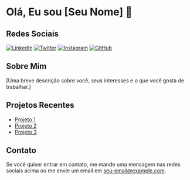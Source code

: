 # Olá, Eu sou [Seu Nome] 👋

## Redes Sociais

[![LinkedIn](https://img.shields.io/badge/LinkedIn-0A66C2?style=for-the-badge&logo=linkedin&logoColor=white)](https://www.linkedin.com/in/seu-perfil)
[![Twitter](https://img.shields.io/badge/Twitter-1DA1F2?style=for-the-badge&logo=twitter&logoColor=white)](https://twitter.com/seu-usuario)
[![Instagram](https://img.shields.io/badge/Instagram-E4405F?style=for-the-badge&logo=instagram&logoColor=white)](https://www.instagram.com/seu-usuario)
[![GitHub](https://img.shields.io/badge/GitHub-181717?style=for-the-badge&logo=github&logoColor=white)](https://github.com/seu-usuario)

## Sobre Mim

[Uma breve descrição sobre você, seus interesses e o que você gosta de trabalhar.]

## Projetos Recentes

- [Projeto 1](https://github.com/seu-usuario/projeto1)
- [Projeto 2](https://github.com/seu-usuario/projeto2)
- [Projeto 3](https://github.com/seu-usuario/projeto3)

## Contato

Se você quiser entrar em contato, me mande uma mensagem nas redes sociais acima ou me envie um email em [seu-email@example.com](mailto:seu-email@example.com).
